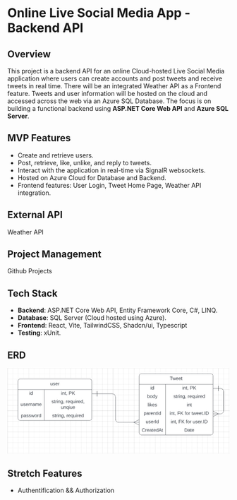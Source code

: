 # Online Live Social Media App - Backend API

## Overview

This project is a backend API for an online Cloud-hosted Live Social Media application where users can create accounts and post tweets and receive tweets in real time. There will be an integrated Weather API as a Frontend feature. Tweets and user information will be hosted on the cloud and accessed across the web via an Azure SQL Database. The focus is on building a functional backend using **ASP.NET Core Web API** and **Azure SQL Server**.

## MVP Features

- Create and retrieve users.
- Post, retrieve, like, unlike, and reply to tweets.
- Interact with the application in real-time via SignalR websockets.
- Hosted on Azure Cloud for Database and Backend.
- Frontend features: User Login, Tweet Home Page, Weather API integration.

## External API

Weather API

## Project Management

Github Projects

## Tech Stack

- **Backend**: ASP.NET Core Web API, Entity Framework Core, C#, LINQ.
- **Database**: SQL Server (Cloud hosted using Azure).
- **Frontend**: React, Vite, TailwindCSS, Shadcn/ui, Typescript
- **Testing**: xUnit.

## ERD

![ERD](./9knLv99.jpg)

## Stretch Features

- Authentification && Authorization